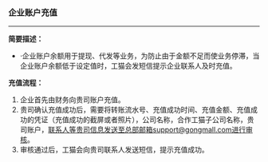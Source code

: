### 企业账户充值

---

**简要描述：**

* ·企业账户余额用于提现、代发等业务，为防止由于金额不足而使业务停滞，当企业账户余额低于设定值时，工猫会发短信提示企业联系人及时充值。

**充值流程：**

1. 企业首先由财务向贵司账户充值。
2. 贵司确认充值成功后，需要将转账流水号、充值成功时间、充值金额、充值成功的凭证（充值成功的截屏或者照片），公司名称，合作工猫子公司名称，贵司账户，联系人等贵司信息发送至总部邮箱support@gongmall.com进行审核。
3. 审核通过后，工猫会向贵司联系人发送短信，提示充值成功。



